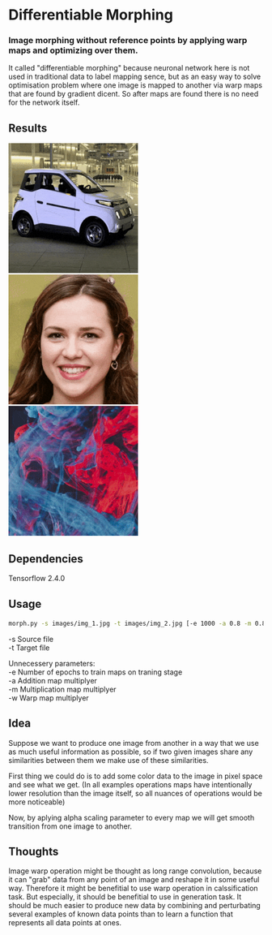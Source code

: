 # Differentiable Morphing

### Image morphing without reference points by applying warp maps and optimizing over them.  
It called "differentiable morphing" because neuronal network here is not used in traditional data to label mapping sence, but as an easy way to solve optimisation problem where one image is mapped to another via warp maps that are found by gradient dicent. So after maps are found there is no need for the network itself.

## Results
![example 1](images/example_1.gif)
![example 2](images/example_2.gif)
![example 3](images/example_3.gif)

## Dependencies

Tensorflow 2.4.0

## Usage

```bash
morph.py -s images/img_1.jpg -t images/img_2.jpg [-e 1000 -a 0.8 -m 0.8 -w 0.3]
```
-s Source file  
-t Target file  
  
Unnecessery parameters:  
-e Number of epochs to train maps on traning stage  
-a Addition map multiplyer  
-m Multiplication map multiplyer  
-w Warp map multiplyer  
  
## Idea
Suppose we want to produce one image from another in a way that we use as much useful information as possible, so if two given images share any similarities between them we make use of these similarities.

First thing we could do is to add some color data to the image in pixel space and see what we get. (In all examples operations maps have intentionally lower resolution than the image itself, so all nuances of operations would be more noticeable)  


Now, by aplying alpha scaling parameter to every map we will get smooth transition from one image to another.

## Thoughts
Image warp operation might be thought as long range convolution, because it can "grab" data from any point of an image and reshape it in some useful way. Therefore it might be benefitial to use warp operation in calssification task. But especially, it should be benefitial to use in generation task. It should be much easier to produce new data by combining and perturbating several examples of known data points than to learn a function that represents all data points at ones.
